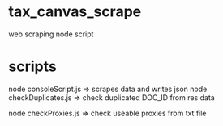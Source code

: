 # tax_canvas_scrape
 web scraping node script

# scripts
node consoleScript.js => scrapes data and writes json
node checkDuplicates.js => check duplicated DOC_ID from res data

node checkProxies.js => check useable proxies from txt file





